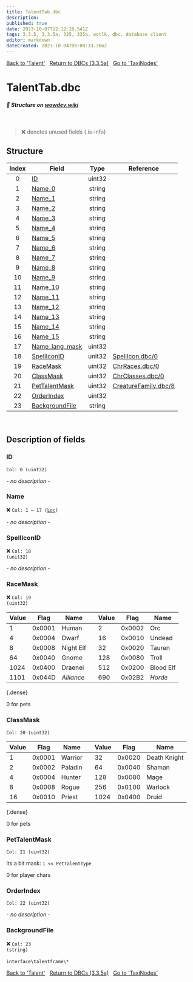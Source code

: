 ```yaml
---
title: TalentTab.dbc
description:
published: true
date: 2023-10-07T22:12:20.541Z
tags: 3.3.5, 3.3.5a, 335, 335a, wotlk, dbc, database client
editor: markdown
dateCreated: 2023-10-04T08:08:33.366Z
---
```


<a href="https://trinitycore.info/files/DBC/335/talent" class="mt-5 v-btn v-btn--depressed v-btn--flat v-btn--outlined theme--light v-size--default darkblue--text text--lighten-3"><span class="v-btn__content"><i aria-hidden="true" class="v-icon notranslate v-icon--left mdi mdi-arrow-left theme--light"></i><span>Back to 'Talent'</span></span></a>&nbsp;&nbsp;&nbsp;<a href="https://trinitycore.info/files/DBC/335/DBC" class="mt-5 v-btn v-btn--depressed v-btn--flat v-btn--outlined theme--light v-size--default darkblue--text text--lighten-3"><span class="v-btn__content"><i aria-hidden="true" class="v-icon notranslate v-icon--left mdi mdi-home-outline theme--light"></i><span>Return to DBCs (3.3.5a)</span></span></a>&nbsp;&nbsp;&nbsp;<a href="https://trinitycore.info/files/DBC/335/taxinodes" class="mt-5 v-btn v-btn--depressed v-btn--flat v-btn--outlined theme--light v-size--default darkblue--text text--lighten-3"><span class="v-btn__content"><span>Go to 'TaxiNodes'</span><i aria-hidden="true" class="v-icon notranslate v-icon--right mdi mdi-arrow-right theme--light"></i></span></a>

# TalentTab.dbc
##### :pencil: Structure on [wowdev.wiki](https://wowdev.wiki/DB/TalentTab)
&nbsp;

> :x: denotes unused fields
{.is-info}


## Structure

| Index | Field | Type | Reference |
| :---: | --- | :---: | --- |
| 0 | [ID](#id-alt) | uint32 |  |
| 1 | [Name_0](#name-alt) | string |  |
| 2 | [Name_1](#name-alt) | string |  |
| 3 | [Name_2](#name-alt) | string |  |
| 4 | [Name_3](#name-alt) | string |  |
| 5 | [Name_4](#name-alt) | string |  |
| 6 | [Name_5](#name-alt) | string |  |
| 7 | [Name_6](#name-alt) | string |  |
| 8 | [Name_7](#name-alt) | string |  |
| 9 | [Name_8](#name-alt) | string |  |
| 10 | [Name_9](#name-alt) | string |  |
| 11 | [Name_10](#name-alt) | string |  |
| 12 | [Name_11](#name-alt) | string |  |
| 13 | [Name_12](#name-alt) | string |  |
| 14 | [Name_13](#name-alt) | string |  |
| 15 | [Name_14](#name-alt) | string |  |
| 16 | [Name_15](#name-alt) | string |  |
| 17 | [Name_lang_mask](#name-alt) | uint32 |  |
| 18 | [SpellIconID](#spelliconid) | unit32 | [SpellIcon.dbc/0](/files/DBC/335/spellicon#id-alt) |
| 19 | [RaceMask](#racemask) | uint32 | [ChrRaces.dbc/0](/files/DBC/335/chrraces#id-alt) |
| 20 | [ClassMask](#classmask) | uint32 | [ChrClasses.dbc/0](/files/DBC/335/chrclasses#id-alt) |
| 21 | [PetTalentMask](#pettalentmask) | uint32 | [CreatureFamily.dbc/8](/files/DBC/335/creaturefamily#pettalenttype) |
| 22 | [OrderIndex](#orderindex) | uint32 |  |
| 23 | [BackgroundFile](#backgroundfile) | string |  |
&nbsp;
## Description of fields

### ID <!-- {#id-alt} -->
<code>Col: 0 (uint32)</code>

*- no description -*
&nbsp;

### Name <!-- {#name-alt} -->
:x: <code>Col: 1 &ndash; 17 ([Loc](/how-to/localization))</code>

*- no description -*
&nbsp;

### SpellIconID
:x: <code>Col: 18 (unit32)</code>

*- no description -*
&nbsp;

### RaceMask
:x: <code>Col: 19 (uint32)</code>

| Value | Flag   | Name      |  | Value | Flag   | Name      |
|-------|--------|-----------|--|-------|--------|-----------|
|     1 | 0x0001 | Human     |  |     2 | 0x0002 | Orc       |
|     4 | 0x0004 | Dwarf     |  |    16 | 0x0010 | Undead    |
|     8 | 0x0008 | Night Elf |  |    32 | 0x0020 | Tauren    |
|    64 | 0x0040 | Gnome     |  |   128 | 0x0080 | Troll     |
|  1024 | 0x0400 | Draenei   |  |   512 | 0x0200 | Blood Elf |
|  1101 | 0x044D | *_Alliance_* |  |   690 | 0x02B2 | *_Horde_* |
{.dense}

0 for pets
&nbsp;

### ClassMask
<code>Col: 20 (uint32)</code>

| Value | Flag   | Name      |  | Value | Flag   | Name         |
|-------|--------|-----------|--|-------|--------|--------------|
|     1 | 0x0001 | Warrior   |  |    32 | 0x0020 | Death Knight |
|     2 | 0x0002 | Paladin   |  |    64 | 0x0040 | Shaman       |
|     4 | 0x0004 | Hunter    |  |   128 | 0x0080 | Mage         |
|     8 | 0x0008 | Rogue     |  |   256 | 0x0100 | Warlock      |
|    16 | 0x0010 | Priest    |  |  1024 | 0x0400 | Druid        |
{.dense}

0 for pets
&nbsp;

### PetTalentMask
<code>Col: 21 (uint32)</code>

Its a bit mask: `1 << PetTalentType`

0 for player chars
&nbsp;

### OrderIndex
<code>Col: 22 (uint32)</code>

*- no description -*
&nbsp;

### BackgroundFile
:x: <code>Col: 23 (string)</code>

`interface\talentframe\*`
&nbsp;

<a href="https://trinitycore.info/files/DBC/335/talent" class="mt-5 v-btn v-btn--depressed v-btn--flat v-btn--outlined theme--light v-size--default darkblue--text text--lighten-3"><span class="v-btn__content"><i aria-hidden="true" class="v-icon notranslate v-icon--left mdi mdi-arrow-left theme--light"></i><span>Back to 'Talent'</span></span></a>&nbsp;&nbsp;&nbsp;<a href="https://trinitycore.info/files/DBC/335/DBC" class="mt-5 v-btn v-btn--depressed v-btn--flat v-btn--outlined theme--light v-size--default darkblue--text text--lighten-3"><span class="v-btn__content"><i aria-hidden="true" class="v-icon notranslate v-icon--left mdi mdi-home-outline theme--light"></i><span>Return to DBCs (3.3.5a)</span></span></a>&nbsp;&nbsp;&nbsp;<a href="https://trinitycore.info/files/DBC/335/taxinodes" class="mt-5 v-btn v-btn--depressed v-btn--flat v-btn--outlined theme--light v-size--default darkblue--text text--lighten-3"><span class="v-btn__content"><span>Go to 'TaxiNodes'</span><i aria-hidden="true" class="v-icon notranslate v-icon--right mdi mdi-arrow-right theme--light"></i></span></a>
